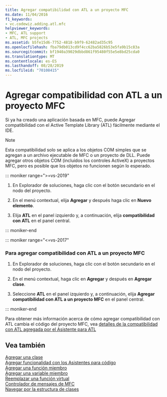 ```yaml
---
title: Agregar compatibilidad con ATL a un proyecto MFC
ms.date: 11/04/2016
f1_keywords:
- vc.codewiz.adding.atl.mfc
helpviewer_keywords:
- MFC, ATL support
- ATL, MFC projects
ms.assetid: b5fe15d6-7752-4818-b9f9-62482ad35c95
ms.openlocfilehash: fba79db013cd9f4cc62ba5826b53e5fa9b15c83a
ms.sourcegitcommit: bf1940a39029dbbd861f95480f55e5e8bd25cda0
ms.translationtype: MT
ms.contentlocale: es-ES
ms.lasthandoff: 08/28/2019
ms.locfileid: "70108415"
---
```

# <a name="adding-atl-support-to-your-mfc-project"></a>Agregar compatibilidad con ATL a un proyecto MFC

Si ya ha creado una aplicación basada en MFC, puede Agregar compatibilidad con el Active Template Library (ATL) fácilmente mediante el IDE.

> [!NOTE]
>  Esta compatibilidad solo se aplica a los objetos COM simples que se agregan a un archivo ejecutable de MFC o un proyecto de DLL. Puede agregar otros objetos COM (incluidos los controles ActiveX) a proyectos MFC, pero es posible que los objetos no funcionen según lo esperado.

::: moniker range=">=vs-2019"

1. En Explorador de soluciones, haga clic con el botón secundario en el nodo del proyecto.

1. En el menú contextual, elija **Agregar** y después haga clic en **Nuevo elemento**.

1. Elija **ATL** en el panel izquierdo y, a continuación, elija **compatibilidad con ATL** en el panel central.

::: moniker-end

::: moniker range="<=vs-2017"

### <a name="to-add-atl-support-to-your-mfc-project"></a>Para agregar compatibilidad con ATL a un proyecto MFC

1. En Explorador de soluciones, haga clic con el botón secundario en el nodo del proyecto.

1. En el menú contextual, haga clic en **Agregar** y después en **Agregar clase**.

1. Seleccione **ATL** en el panel izquierdo y, a continuación, elija **Agregar compatibilidad con ATL a un proyecto MFC** en el panel central.

::: moniker-end

Para obtener más información acerca de cómo agregar compatibilidad con ATL cambia el código del proyecto MFC, vea [detalles de la compatibilidad con ATL agregada por el Asistente para ATL](../../mfc/reference/details-of-atl-support-added-by-the-atl-wizard.md)

## <a name="see-also"></a>Vea también

[Agregar una clase](../../ide/adding-a-class-visual-cpp.md)<br/>
[Agregar funcionalidad con los Asistentes para código](../../ide/adding-functionality-with-code-wizards-cpp.md)<br/>
[Agregar una función miembro](../../ide/adding-a-member-function-visual-cpp.md)<br/>
[Agregar una variable miembro](../../ide/adding-a-member-variable-visual-cpp.md)<br/>
[Reemplazar una función virtual](../../ide/overriding-a-virtual-function-visual-cpp.md)<br/>
[Controlador de mensajes de MFC](../../mfc/reference/adding-an-mfc-message-handler.md)<br/>
[Navegar por la estructura de clases](../../ide/navigate-code-cpp.md)
